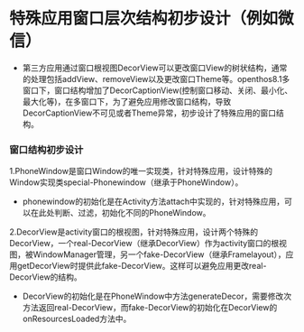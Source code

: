 # 特殊应用窗口层次结构初步设计（例如微信）
  - 第三方应用通过窗口根视图DecorView可以更改窗口View的树状结构，通常的处理包括addView、removeView以及更改窗口Theme等。openthos8.1多窗口下，窗口结构增加了DecorCaptionView(控制窗口移动、关闭、最小化、最大化等)，在多窗口下，为了避免应用修改窗口结构，导致DecorCaptionView不可见或者Theme异常，初步设计了特殊应用的窗口结构。
  
### 窗口结构初步设计
1.PhoneWindow是窗口Window的唯一实现类，针对特殊应用，设计特殊的Window实现类special-Phonewindow（继承于PhoneWindow）。
  
  - phonewindow的初始化是在Activity方法attach中实现的，针对特殊应用，可以在此处判断、过滤，初始化不同的PhoneWindow。

2.DecorView是activity窗口的根视图，针对特殊应用，设计两个特殊的DecorView，一个real-DecorView（继承DecorView）作为activity窗口的根视图，被WindowManager管理，另一个fake-DecorView（继承Framelayout），应用getDecorView时提供此fake-DecorView。这样可以避免应用更改real-DecorView的结构。

  - DecorView的初始化是在PhoneWindow中方法generateDecor，需要修改次方法返回real-DecorView，而fake-DecorView的初始化在DecorView的onResourcesLoaded方法中。
